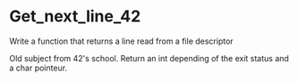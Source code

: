 # Get_next_line_42
Write a function that returns a line read from a file descriptor

Old subject from 42's school. Return an int depending of the exit status and a char pointeur.
